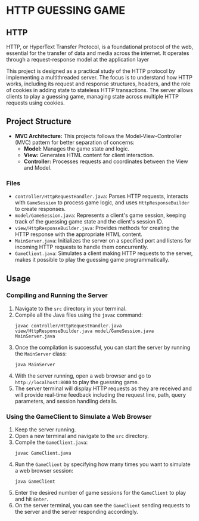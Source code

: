 # HTTP GUESSING  GAME

## HTTP

HTTP, or HyperText Transfer Protocol, is a foundational protocol of the web, essential for the transfer of data and media across the internet. It operates through a request-response model at the application layer

This project is designed as a practical study of the HTTP protocol by implementing a multithreaded server. The focus is to understand how HTTP works, including its request and response structures, headers, and the role of cookies in adding state to stateless HTTP transactions. The server allows clients to play a guessing game, managing state across multiple HTTP requests using cookies.


## Project Structure

- **MVC Architecture:** This projects follows the Model-View-Controller (MVC) pattern for better separation of concerns:
  - **Model:** Manages the game state and logic.
  - **View:** Generates HTML content for client interaction.
  - **Controller:** Processes requests and coordinates between the View and Model.


### Files

- `controller/HttpRequestHandler.java`: Parses HTTP requests, interacts with `GameSession` to process game logic, and uses `HttpResponseBuilder` to create responses.
- `model/GameSession.java`: Represents a client's game session, keeping track of the guessing game state and the client's session ID.
- `view/HttpResponseBuilder.java`: Provides methods for creating the HTTP response with the appropriate HTML content.
- `MainServer.java`: Initializes the server on a specified port and listens for incoming HTTP requests to handle them concurrently.
- `GameClient.java`: Simulates a client making HTTP requests to the server, makes it possible to play the guessing game programmatically.

## Usage

### Compiling and Running the Server

1. Navigate to the `src` directory in your terminal.
2. Compile all the Java files using the `javac` command:
   ```
   javac controller/HttpRequestHandler.java view/HttpResponseBuilder.java model/GameSession.java MainServer.java
   ```
3. Once the compilation is successful, you can start the server by running the `MainServer` class:
   ```
   java MainServer
   ```
4. With the server running, open a web browser and go to `http://localhost:8080` to play the guessing game.
5. The server terminal will display HTTP requests as they are received and will provide real-time feedback including the request line, path, query parameters, and session handling details.

### Using the GameClient to Simulate a Web Browser

1. Keep the server running.
2. Open a new terminal and navigate to the `src` directory.
3. Compile the `GameClient.java`:
   ```
   javac GameClient.java
   ```
4. Run the `GameClient` by specifying how many times you want to simulate a web browser session:
   ```
   java GameClient
   ```
5. Enter the desired number of game sessions for the `GameClient` to play and hit `Enter`.
6. On the server terminal, you can see the `GameClient` sending requests to the server and the server responding accordingly.


